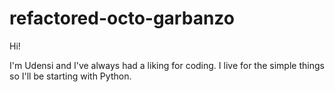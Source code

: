 # refactored-octo-garbanzo

Hi!

I'm Udensi and I've always had a liking for coding.
I live for the simple things so I'll be starting with Python.
